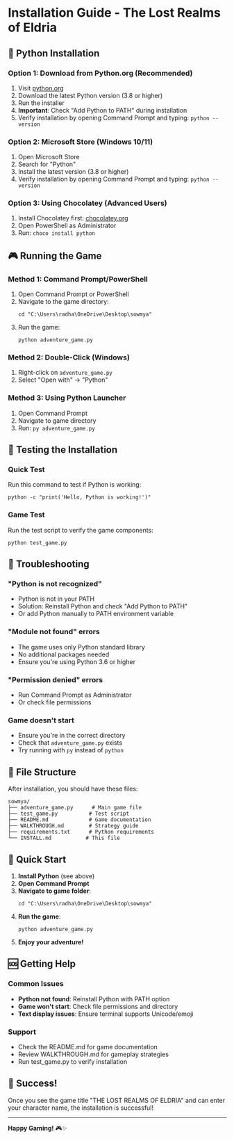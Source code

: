 # Installation Guide - The Lost Realms of Eldria

## 🐍 Python Installation

### Option 1: Download from Python.org (Recommended)
1. Visit [python.org](https://www.python.org/downloads/)
2. Download the latest Python version (3.8 or higher)
3. Run the installer
4. **Important**: Check "Add Python to PATH" during installation
5. Verify installation by opening Command Prompt and typing: `python --version`

### Option 2: Microsoft Store (Windows 10/11)
1. Open Microsoft Store
2. Search for "Python"
3. Install the latest version (3.8 or higher)
4. Verify installation by opening Command Prompt and typing: `python --version`

### Option 3: Using Chocolatey (Advanced Users)
1. Install Chocolatey first: [chocolatey.org](https://chocolatey.org/install)
2. Open PowerShell as Administrator
3. Run: `choco install python`

## 🎮 Running the Game

### Method 1: Command Prompt/PowerShell
1. Open Command Prompt or PowerShell
2. Navigate to the game directory:
   ```
   cd "C:\Users\radha\OneDrive\Desktop\sowmya"
   ```
3. Run the game:
   ```
   python adventure_game.py
   ```

### Method 2: Double-Click (Windows)
1. Right-click on `adventure_game.py`
2. Select "Open with" → "Python"

### Method 3: Using Python Launcher
1. Open Command Prompt
2. Navigate to game directory
3. Run: `py adventure_game.py`

## 🧪 Testing the Installation

### Quick Test
Run this command to test if Python is working:
```
python -c "print('Hello, Python is working!')"
```

### Game Test
Run the test script to verify the game components:
```
python test_game.py
```

## 🔧 Troubleshooting

### "Python is not recognized"
- Python is not in your PATH
- Solution: Reinstall Python and check "Add Python to PATH"
- Or add Python manually to PATH environment variable

### "Module not found" errors
- The game uses only Python standard library
- No additional packages needed
- Ensure you're using Python 3.6 or higher

### "Permission denied" errors
- Run Command Prompt as Administrator
- Or check file permissions

### Game doesn't start
- Ensure you're in the correct directory
- Check that `adventure_game.py` exists
- Try running with `py` instead of `python`

## 📁 File Structure

After installation, you should have these files:
```
sowmya/
├── adventure_game.py      # Main game file
├── test_game.py          # Test script
├── README.md             # Game documentation
├── WALKTHROUGH.md        # Strategy guide
├── requirements.txt      # Python requirements
└── INSTALL.md           # This file
```

## 🎯 Quick Start

1. **Install Python** (see above)
2. **Open Command Prompt**
3. **Navigate to game folder**:
   ```
   cd "C:\Users\radha\OneDrive\Desktop\sowmya"
   ```
4. **Run the game**:
   ```
   python adventure_game.py
   ```
5. **Enjoy your adventure!**

## 🆘 Getting Help

### Common Issues
- **Python not found**: Reinstall Python with PATH option
- **Game won't start**: Check file permissions and directory
- **Text display issues**: Ensure terminal supports Unicode/emoji

### Support
- Check the README.md for game documentation
- Review WALKTHROUGH.md for gameplay strategies
- Run test_game.py to verify installation

## 🎉 Success!

Once you see the game title "THE LOST REALMS OF ELDRIA" and can enter your character name, the installation is successful!

---

**Happy Gaming!** 🎮✨
